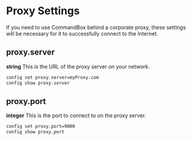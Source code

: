 # Proxy Settings

If you need to use CommandBox behind a corporate proxy, these settings will be necessary for it to successfully connect to the Internet.  

## proxy.server
**string**
This is the URL of the proxy server on your network.
```bash
config set proxy.server=myProxy.com
config show proxy.server
```

## proxy.port
**integer**
This is the port to connect to on the proxy server.
```bash
config set proxy.port=9000
config show proxy.port
```